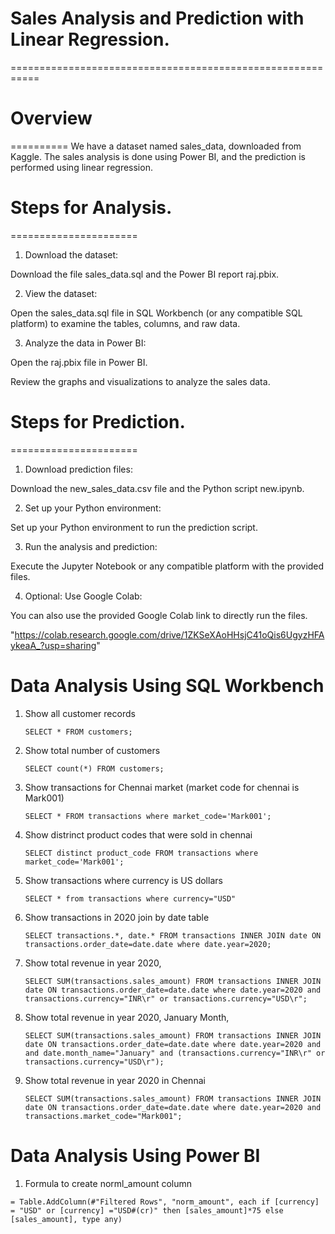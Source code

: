 # Sales Analysis and Prediction with Linear Regression.
===========================================================

# Overview
==========
We have a dataset named sales_data, downloaded from Kaggle. The sales analysis is done using Power BI, and the prediction is performed using linear regression.

# Steps for Analysis.
====================== 

1. Download the dataset:

Download the file sales_data.sql and the Power BI report raj.pbix.

2. View the dataset:

Open the sales_data.sql file in SQL Workbench (or any compatible SQL platform) to examine the tables, columns, and raw  data.

3. Analyze the data in Power BI:

Open the raj.pbix file in Power BI.

Review the graphs and visualizations to analyze the sales data.


# Steps for Prediction.
====================== 

1. Download prediction files:

Download the new_sales_data.csv file and the Python script new.ipynb.

2. Set up your Python environment:

Set up your Python environment to run the prediction script.

3. Run the analysis and prediction:

Execute the Jupyter Notebook or any compatible platform with the provided files.

4. Optional: Use Google Colab:

You can also use the provided Google Colab link to directly run the files.

"https://colab.research.google.com/drive/1ZKSeXAoHHsjC41oQis6UgyzHFAykeaA_?usp=sharing"



# Data Analysis Using SQL Workbench

1. Show all customer records

    `SELECT * FROM customers;`

1. Show total number of customers

    `SELECT count(*) FROM customers;`

1. Show transactions for Chennai market (market code for chennai is Mark001)

    `SELECT * FROM transactions where market_code='Mark001';`

1. Show distrinct product codes that were sold in chennai

    `SELECT distinct product_code FROM transactions where market_code='Mark001';`

1. Show transactions where currency is US dollars

    `SELECT * from transactions where currency="USD"`

1. Show transactions in 2020 join by date table

    `SELECT transactions.*, date.* FROM transactions INNER JOIN date ON transactions.order_date=date.date where date.year=2020;`

1. Show total revenue in year 2020,

    `SELECT SUM(transactions.sales_amount) FROM transactions INNER JOIN date ON transactions.order_date=date.date where date.year=2020 and transactions.currency="INR\r" or transactions.currency="USD\r";`
	
1. Show total revenue in year 2020, January Month,

    `SELECT SUM(transactions.sales_amount) FROM transactions INNER JOIN date ON transactions.order_date=date.date where date.year=2020 and and date.month_name="January" and (transactions.currency="INR\r" or transactions.currency="USD\r");`

1. Show total revenue in year 2020 in Chennai

    `SELECT SUM(transactions.sales_amount) FROM transactions INNER JOIN date ON transactions.order_date=date.date where date.year=2020
and transactions.market_code="Mark001";`


Data Analysis Using Power BI
============================

1. Formula to create norml_amount column

`= Table.AddColumn(#"Filtered Rows", "norm_amount", each if [currency] = "USD" or [currency] ="USD#(cr)" then [sales_amount]*75 else [sales_amount], type any)`





